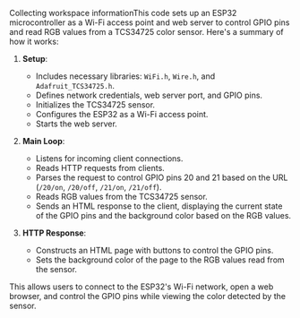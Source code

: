 Collecting workspace informationThis code sets up an ESP32 microcontroller as a Wi-Fi access point and web server to control GPIO pins and read RGB values from a TCS34725 color sensor. Here's a summary of how it works:

1. **Setup**:
   - Includes necessary libraries: `WiFi.h`, `Wire.h`, and `Adafruit_TCS34725.h`.
   - Defines network credentials, web server port, and GPIO pins.
   - Initializes the TCS34725 sensor.
   - Configures the ESP32 as a Wi-Fi access point.
   - Starts the web server.

2. **Main Loop**:
   - Listens for incoming client connections.
   - Reads HTTP requests from clients.
   - Parses the request to control GPIO pins 20 and 21 based on the URL (`/20/on`, `/20/off`, `/21/on`, `/21/off`).
   - Reads RGB values from the TCS34725 sensor.
   - Sends an HTML response to the client, displaying the current state of the GPIO pins and the background color based on the RGB values.

3. **HTTP Response**:
   - Constructs an HTML page with buttons to control the GPIO pins.
   - Sets the background color of the page to the RGB values read from the sensor.

This allows users to connect to the ESP32's Wi-Fi network, open a web browser, and control the GPIO pins while viewing the color detected by the sensor.
